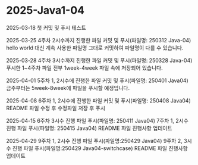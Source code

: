 # 2025-Java1-04



2025-03-18
첫 커밋 및 푸시 테스트


2025-03-25
4주차 2시수까지 진행한 파일 커밋 및 푸시(파일명: 250312 Java-04)
hello world 대신 계속 사용한 파일명 그대로 커밋하여 파일명이 다를 수 있습니다.


2025-03-28
4주차 3시수까지 진행한 파일 커밋 및 푸시(파일명: 250328 Java-04)
푸시한 1~4주차 파일 전부 1week-4week 파일 속에 저장되어 있습니다.


2025-04-01
5주차 1, 2시수에 진행한 파일 커밋 및 푸시(파일명: 250401 Java04)
금주부터는 5week-8week에 파일을 푸시할 예정입니다.

2025-04-08
6주차 1, 2시수에 진행한 파일 커밋 및 푸시(파일명: 250408 Java04)
README 파일 수정 후 수정파일 저장 후 푸시

2025-04-15
6주차 3시수 진행 파일 푸시(파일명: 250411 Java04)
7주차 1, 2시수 진행 파일 푸시(파일명: 250415 Java04)
README 파일 진행사항 업데이트

2025-04-29
9주차 1, 2시수 진행 파일 푸시(파일명:250429 Java04)
9주차 2, 3시수 진행 파일 푸시(파일명:250429 Java04-switchcase)
README 파일 진행사항 업데이트